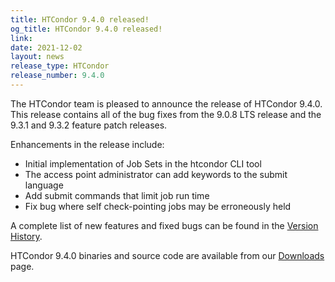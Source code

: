 ```yaml
---
title: HTCondor 9.4.0 released!
og_title: HTCondor 9.4.0 released!
link: 
date: 2021-12-02
layout: news
release_type: HTCondor
release_number: 9.4.0
---
```


The HTCondor team is pleased to announce the release of HTCondor 9.4.0.
This release contains all of the bug fixes from the 9.0.8 LTS release
and the 9.3.1 and 9.3.2 feature patch releases.

Enhancements in the release include:
- Initial implementation of Job Sets in the htcondor CLI tool
- The access point administrator can add keywords to the submit language
- Add submit commands that limit job run time
- Fix bug where self check-pointing jobs may be erroneously held

A complete list of new features and fixed bugs can be found in the <a href="https://htcondor.readthedocs.io/en/v9_1/version-history/development-release-series-91.html#version-9-4-0">Version History</a>.

HTCondor 9.4.0 binaries and source code are available from our <a href="http://htcondor.org/downloads/">Downloads</a> page.
